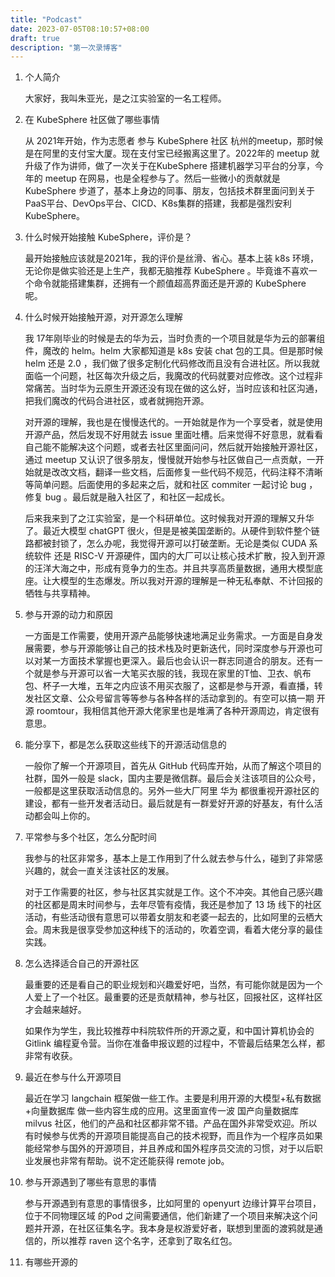 ```yaml
---
title: "Podcast"
date: 2023-07-05T08:10:57+08:00
draft: true
description: "第一次录博客"
---
```


<!--more-->

1. 个人简介

   大家好，我叫朱亚光，是之江实验室的一名工程师。

2. 在 KubeSphere 社区做了哪些事情

   从 2021年开始，作为志愿者 参与 KubeSphere 社区 杭州的meetup，那时候是在阿里的支付宝大厦。现在支付宝已经搬离这里了。2022年的 meetup 就升级了作为讲师，做了一次关于在KubeSphere 搭建机器学习平台的分享，今年的 meetup 在网易，也是全程参与了。然后一些微小的贡献就是 KubeSphere 步道了，基本上身边的同事、朋友，包括技术群里面问到关于 PaaS平台、DevOps平台、CICD、K8s集群的搭建，我都是强烈安利 KubeSphere。

3. 什么时候开始接触 KubeSphere，评价是？

   最开始接触应该就是2021年，我的评价是丝滑、省心。基本上装 k8s 环境，无论你是做实验还是上生产，我都无脑推荐 KubeSphere 。毕竟谁不喜欢一个命令就能搭建集群，还拥有一个颜值超高界面还是开源的 KubeSphere 呢。

4. 什么时候开始接触开源，对开源怎么理解

   我 17年刚毕业的时候是去的华为云，当时负责的一个项目就是华为云的部署组件，魔改的 helm。helm 大家都知道是 k8s 安装 chat 包的工具。但是那时候 helm 还是 2.0 ，我们做了很多定制化代码修改而且没有合进社区。所以我就面临一个问题，社区每次升级之后，我魔改的代码就要对应修改。这个过程非常痛苦。当时华为云原生开源还没有现在做的这么好，当时应该和社区沟通，把我们魔改的代码合进社区，或者就拥抱开源。

   对开源的理解，我也是在慢慢迭代的。一开始就是作为一个享受者，就是使用开源产品，然后发现不好用就去 issue 里面吐槽。后来觉得不好意思，就看看自己能不能解决这个问题，或者去社区里面问问，然后就开始接触开源社区，通过 meetup 又认识了很多朋友，慢慢就开始参与社区做自己一点贡献，一开始就是改改文档，翻译一些文档，后面修复一些代码不规范，代码注释不清晰等简单问题。后面使用的多起来之后，就和社区 commiter 一起讨论 bug ，修复 bug 。最后就是融入社区了，和社区一起成长。

   后来我来到了之江实验室，是一个科研单位。这时候我对开源的理解又升华了。最近大模型 chatGPT 很火，但是是被美国垄断的。从硬件到软件整个链路都被封锁了，怎么办呢，我觉得开源可以打破垄断。无论是类似 CUDA  系统软件 还是 RISC-V 开源硬件，国内的大厂可以让核心技术扩散，投入到开源的汪洋大海之中，形成有竞争力的生态。并且共享高质量数据，通用大模型底座。让大模型的生态爆发。所以我对开源的理解是一种无私奉献、不计回报的牺牲与共享精神。

5. 参与开源的动力和原因

   一方面是工作需要，使用开源产品能够快速地满足业务需求。一方面是自身发展需要，参与开源能够让自己的技术栈及时更新迭代，同时深度参与开源也可以对某一方面技术掌握也更深入。最后也会认识一群志同道合的朋友。还有一个就是参与开源可以省一大笔买衣服的钱，我现在家里的T恤、卫衣、帆布包、杯子一大堆，五年之内应该不用买衣服了，这都是参与开源，看直播，转发社区文章、公众号留言等等参与各种各样的活动拿到的。有空可以搞一期 开源 roomtour，我相信其他开源大佬家里也是堆满了各种开源周边，肯定很有意思。

6. 能分享下，都是怎么获取这些线下的开源活动信息的

   一般你了解一个开源项目，首先从 GitHub 代码库开始，从而了解这个项目的社群，国外一般是 slack，国内主要是微信群。最后会关注该项目的公众号，一般都是这里获取活动信息的。另外一些大厂阿里 华为 都很重视开源社区的建设，都有一些开发者活动日。最后就是有一群爱好开源的好基友，有什么活动都会叫上你的。

7. 平常参与多个社区，怎么分配时间

   我参与的社区非常多，基本上是工作用到了什么就去参与什么，碰到了非常感兴趣的，就会一直关注该社区的发展。

   对于工作需要的社区，参与社区其实就是工作。这个不冲突。其他自己感兴趣的社区都是周末时间参与，去年尽管有疫情，我还是参加了 13 场 线下的社区活动，有些活动很有意思可以带着女朋友和老婆一起去的，比如阿里的云栖大会。周末我是很享受参加这种线下的活动的，吹着空调，看着大佬分享的最佳实践。

8. 怎么选择适合自己的开源社区

   最重要的还是看自己的职业规划和兴趣爱好吧，当然，有可能你就是因为一个人爱上了一个社区。最重要的还是贡献精神，参与社区，回报社区，这样社区才会越来越好。

   如果作为学生，我比较推荐中科院软件所的开源之夏，和中国计算机协会的 Gitlink 编程夏令营。当你在准备申报议题的过程中，不管最后结果怎么样，都非常有收获。

9. 最近在参与什么开源项目

   最近在学习 langchain  框架做一些工作。主要是利用开源的大模型+私有数据+向量数据库 做一些内容生成的应用。这里面宣传一波 国产向量数据库 milvus 社区，他们的产品和社区都非常不错。产品在国外非常受欢迎。所以有时候参与优秀的开源项目能提高自己的技术视野，而且作为一个程序员如果能经常参与国外的开源项目，并且养成和国外程序员交流的习惯，对于以后职业发展也非常有帮助。说不定还能获得 remote job。

10. 参与开源遇到了哪些有意思的事情

    参与开源遇到有意思的事情很多，比如阿里的 openyurt 边缘计算平台项目，位于不同物理区域 的Pod 之间需要通信，他们新建了一个项目来解决这个问题并开源，在社区征集名字。我本身是权游爱好者，联想到里面的渡鸦就是通信的，所以推荐 raven 这个名字，还拿到了取名红包。

    

11. 有哪些开源的

    
